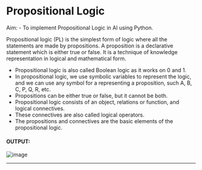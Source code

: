 # Propositional Logic

Aim: - To implement Propositional Logic in AI using Python.

Propositional logic (PL) is the simplest form of logic where all the statements are made by propositions. A proposition is a declarative statement which is either true or false. It is a technique of knowledge representation in logical and mathematical form.

* Propositional logic is also called Boolean logic as it works on 0 and 1.
* In propositional logic, we use symbolic variables to represent the logic, and we can use any symbol for a representing a proposition, such A, B, C, P, Q, R, etc.
* Propositions can be either true or false, but it cannot be both.
* Propositional logic consists of an object, relations or function, and logical connectives.
* These connectives are also called logical operators.
* The propositions and connectives are the basic elements of the propositional logic.


#### OUTPUT:

![image](https://user-images.githubusercontent.com/73773202/163562497-ab8d94b7-3c03-407e-8feb-bfd6b042b454.png)


---

